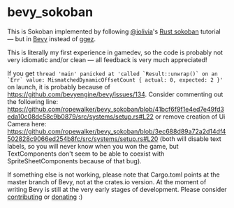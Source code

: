 # bevy_sokoban

This is Sokoban implemented by following [@iolivia](https://github.com/iolivia)'s [Rust sokoban](https://sokoban.iolivia.me) tutorial — but in [Bevy](https://bevyengine.org/) instead of [ggez](https://ggez.rs/).

This is literally my first experience in gamedev, so the code is probably not very idiomatic and/or clean — all feedback is very much appreciated!

If you get ```thread 'main' panicked at 'called `Result::unwrap()` on an `Err` value: MismatchedDynamicOffsetCount { actual: 0, expected: 2 }'``` on launch, it is probably because of https://github.com/bevyengine/bevy/issues/134. Consider commenting out the following line: https://github.com/ropewalker/bevy_sokoban/blob/41bcf6f9f1e4ed7e49fd3eda10c08dc58c9b0879/src/systems/setup.rs#L22 or remove creation of Ui Camera here: https://github.com/ropewalker/bevy_sokoban/blob/3ec688d89a72a2d14df4502828c9066ed254b8fc/src/systems/setup.rs#L20 (both will disable text labels, so you will never know when you won the game, but TextComponents don't seem to be able to coexist with SpriteSheetComponents because of that bug).

If something else is not working, please note that Cargo.toml points at the master branch of Bevy, not at the crates.io version. At the moment of writing Bevy is still at the very early stages of development. Please consider [contributing](https://bevyengine.org/learn/book/contributing/) or [donating](https://github.com/sponsors/cart) :)
